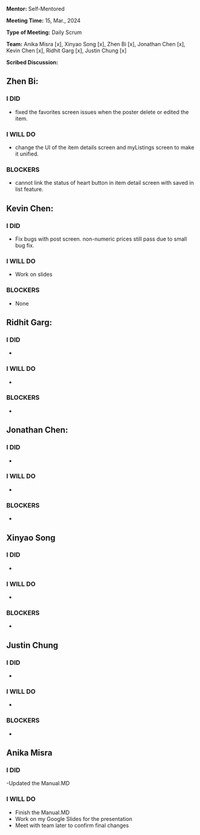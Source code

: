 **Mentor:** Self-Mentored

**Meeting Time:** 15, Mar., 2024

**Type of Meeting:** Daily Scrum

**Team:** Anika Misra [x], Xinyao Song [x], Zhen Bi [x], Jonathan Chen [x], Kevin Chen [x], Ridhit Garg [x], Justin Chung [x]

**Scribed Discussion:**

## **Zhen Bi:**  
### **I DID**  
- fixed the favorites screen issues when the poster delete or edited the item.

### **I WILL DO**  
- change the UI of the item details screen and myListings screen to make it unified.

### **BLOCKERS**  
- cannot link the status of heart button in item detail screen with saved in list feature.

## **Kevin Chen:**  
### **I DID**  
- Fix bugs with post screen. non-numeric prices still pass due to small bug fix.

### **I WILL DO**  
- Work on slides

### **BLOCKERS**  
- None

## **Ridhit Garg:**  
### **I DID**  
- 

### **I WILL DO**  
- 

### **BLOCKERS**  
- 

## **Jonathan Chen:**  
### **I DID**  
- 

### **I WILL DO**  
- 

### **BLOCKERS**  
- 

## **Xinyao Song**  
### **I DID**  
- 

### **I WILL DO**  
- 

### **BLOCKERS**  
-

## **Justin Chung**  
### **I DID**  
- 

### **I WILL DO**  
- 

### **BLOCKERS**  
-
## **Anika Misra**  
### **I DID**  
-Updated the Manual.MD 

### **I WILL DO**  
- Finish the Manual.MD
- Work on my Google Slides for the presentation
- Meet with team later to confirm final changes
